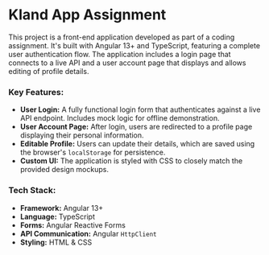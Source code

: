 # Kland App Assignment

This project is a front-end application developed as part of a coding assignment. It's built with Angular 13+ and TypeScript, featuring a complete user authentication flow. The application includes a login page that connects to a live API and a user account page that displays and allows editing of profile details.

### Key Features:

*   **User Login:** A fully functional login form that authenticates against a live API endpoint. Includes mock logic for offline demonstration.
*   **User Account Page:** After login, users are redirected to a profile page displaying their personal information.
*   **Editable Profile:** Users can update their details, which are saved using the browser's `localStorage` for persistence.
*   **Custom UI:** The application is styled with CSS to closely match the provided design mockups.

### Tech Stack:

*   **Framework:** Angular 13+
*   **Language:** TypeScript
*   **Forms:** Angular Reactive Forms
*   **API Communication:** Angular `HttpClient`
*   **Styling:** HTML & CSS
